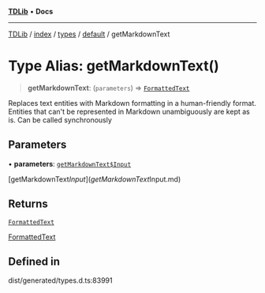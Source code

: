 [**TDLib**](../../../../../../README.md) • **Docs**

***

[TDLib](../../../../../../modules.md) / [index](../../../../../README.md) / [types](../../../README.md) / [default](../README.md) / getMarkdownText

# Type Alias: getMarkdownText()

> **getMarkdownText**: (`parameters`) => [`FormattedText`](FormattedText-1.md)

Replaces text entities with Markdown formatting in a human-friendly format. Entities that can't be represented in Markdown unambiguously are kept as is. Can be called synchronously

## Parameters

• **parameters**: [`getMarkdownText$Input`](getMarkdownText$Input.md)

[getMarkdownText$Input](getMarkdownText$Input.md)

## Returns

[`FormattedText`](FormattedText-1.md)

[FormattedText](FormattedText-1.md)

## Defined in

dist/generated/types.d.ts:83991
